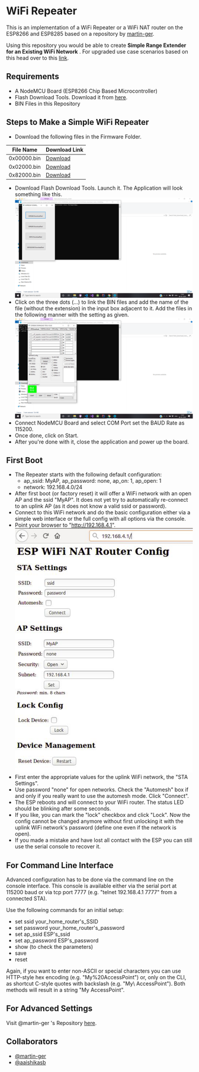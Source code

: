 # WiFi Repeater

This is an implementation of a WiFi Repeater or a WiFi NAT router on the ESP8266 and ESP8285 based on a repository by [martin-ger](https://github.com/martin-ger/esp_wifi_repeater).

Using this repository you would be able to create **Simple Range Extender for an Existing WiFi Network** . For upgraded use case scenarios based on this head over to this [link](https://github.com/martin-ger/esp_wifi_repeater).

## Requirements

- A NodeMCU Board (ESP8266 Chip Based Microcontroller)
- Flash Download Tools. Download it from [here](https://www.espressif.com/en/tools-type/flash-download-tools).
- BIN Files in this Repository

## Steps to Make a Simple WiFi Repeater

- Download the following files in the Firmware Folder.

| File Name | Download Link |
| --- | --- |
| 0x00000.bin | [Download](firmware/0x00000.bin) |
| 0x02000.bin | [Download](firmware/0x02000.bin) |
| 0x82000.bin | [Download](firmware/0x82000.bin) |

- Download Flash Download Tools. Launch it. The Application will look something like this.
![Flash Download Tools](images/FDT.png)
- Click on the three dots (...) to link the BIN files and add the name of the file (without the extension) in the input box adjacent to it. Add the files in the following manner with the setting as given.
![Settings](images/Settings.png)
- Connect NodeMCU Board and select COM Port set the BAUD Rate as 115200.
- Once done, click on Start.
- After you're done with it, close the application and power up the board.

## First Boot

- The Repeater starts with the following default configuration:
  - ap_ssid: MyAP, ap_password: none, ap_on: 1, ap_open: 1
  - network: 192.168.4.0/24
- After first boot (or factory reset) it will offer a WiFi network with an open AP and the ssid "MyAP". It does not yet try to automatically re-connect to an uplink AP (as it does not know a valid ssid or password).
- Connect to this WiFi network and do the basic configuration either via a simple web interface or the full config with all options via the console.
- Point your browser to "http://192.168.4.1".
![Browser](images/WebConfig.jpg)
- First enter the appropriate values for the uplink WiFi network, the "STA Settings".
- Use password "none" for open networks. Check the "Automesh" box if and only if you really want to use the automesh mode. Click "Connect".
- The ESP reboots and will connect to your WiFi router. The status LED should be blinking after some seconds.
- If you like, you can mark the "lock" checkbox and click "Lock". Now the config cannot be changed anymore without first unlocking it with the uplink WiFi network's password (define one even if the network is open).
- If you made a mistake and have lost all contact with the ESP you can still use the serial console to recover it.

## For Command Line Interface

Advanced configuration has to be done via the command line on the console interface. This console is available either via the serial port at 115200 baud or via tcp port 7777 (e.g. "telnet 192.168.4.1 7777" from a connected STA).

Use the following commands for an initial setup:

- set ssid your_home_router's_SSID
- set password your_home_router's_password
- set ap_ssid ESP's_ssid
- set ap_password ESP's_password
- show (to check the parameters)
- save
- reset

Again, if you want to enter non-ASCII or special characters you can use HTTP-style hex encoding (e.g. "My%20AccessPoint") or, only on the CLI, as shortcut C-style quotes with backslash (e.g. "My\ AccessPoint"). Both methods will result in a string "My AccessPoint".

## For Advanced Settings

Visit @martin-ger 's Repository [here](https://github.com/martin-ger/esp_wifi_repeater).

## Collaborators

- [@martin-ger](https://github.com/martin-ger/)
- [@aaishikasb](https://github.com/aaishikasb/)
